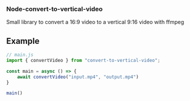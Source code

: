### Node-convert-to-vertical-video
Small library to convert a 16:9 video to a vertical 9:16 video with ffmpeg

## Example
```javascript
// main.js
import { convertVideo } from "convert-to-vertical-video";

const main = async () => {
    await convertVideo("input.mp4", "output.mp4")
}

main()
```